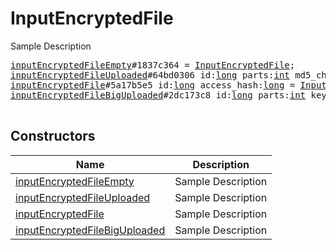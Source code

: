 # InputEncryptedFile

Sample Description

<pre>
<a href="../constructor/inputEncryptedFileEmpty">inputEncryptedFileEmpty</a>#1837c364 = <a href="../type/InputEncryptedFile.md">InputEncryptedFile</a>;
<a href="../constructor/inputEncryptedFileUploaded">inputEncryptedFileUploaded</a>#64bd0306 id:<a href="../type/long.md">long</a> parts:<a href="../type/int.md">int</a> md5_checksum:<a href="../type/string.md">string</a> key_fingerprint:<a href="../type/int.md">int</a> = <a href="../type/InputEncryptedFile.md">InputEncryptedFile</a>;
<a href="../constructor/inputEncryptedFile">inputEncryptedFile</a>#5a17b5e5 id:<a href="../type/long.md">long</a> access_hash:<a href="../type/long.md">long</a> = <a href="../type/InputEncryptedFile.md">InputEncryptedFile</a>;
<a href="../constructor/inputEncryptedFileBigUploaded">inputEncryptedFileBigUploaded</a>#2dc173c8 id:<a href="../type/long.md">long</a> parts:<a href="../type/int.md">int</a> key_fingerprint:<a href="../type/int.md">int</a> = <a href="../type/InputEncryptedFile.md">InputEncryptedFile</a>;

</pre>

## Constructors

| Name | Description |
|------|-------------|
| [inputEncryptedFileEmpty](../constructor/inputEncryptedFileEmpty.md) | Sample Description |
| [inputEncryptedFileUploaded](../constructor/inputEncryptedFileUploaded.md) | Sample Description |
| [inputEncryptedFile](../constructor/inputEncryptedFile.md) | Sample Description |
| [inputEncryptedFileBigUploaded](../constructor/inputEncryptedFileBigUploaded.md) | Sample Description |

